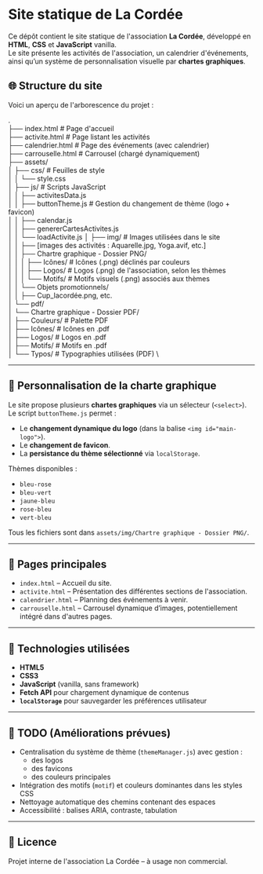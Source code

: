 # Site statique de La Cordée

Ce dépôt contient le site statique de l'association **La Cordée**, développé en **HTML**, **CSS** et **JavaScript** vanilla.  
Le site présente les activités de l'association, un calendrier d'événements, ainsi qu’un système de personnalisation visuelle par **chartes graphiques**.

## 🌐 Structure du site

Voici un aperçu de l'arborescence du projet :

.\
├── index.html # Page d'accueil\
├── activite.html # Page listant les activités\
├── calendrier.html # Page des événements (avec calendrier)\
├── carrouselle.html # Carrousel (chargé dynamiquement)\
├── assets/\
│ ├── css/ # Feuilles de style\
│ │ └── style.css\
│ ├── js/ # Scripts JavaScript\
│ │ ├── activitesData.js\
│ │ ├── buttonTheme.js # Gestion du changement de thème (logo + favicon)\
│ │ ├── calendar.js \
│ │ ├── genererCartesActivites.js \
│ │ └── loadActivite.js
│ ├── img/ # Images utilisées dans le site \
│ │ ├── [images des activités : Aquarelle.jpg, Yoga.avif, etc.] \
│ │ ├── Chartre graphique - Dossier PNG/ \
│ │ │ ├── Icônes/ # Icônes (.png) déclinés par couleurs \
│ │ │ ├── Logos/ # Logos (.png) de l'association, selon les thèmes \
│ │ │ └── Motifs/ # Motifs visuels (.png) associés aux thèmes \
│ │ └── Objets promotionnels/ \
│ │ ├── Cup_lacordée.png, etc. \
│ └── pdf/ \
│ └── Chartre graphique - Dossier PDF/ \
│ ├── Couleurs/ # Palette PDF \
│ ├── Icônes/ # Icônes en .pdf \
│ ├── Logos/ # Logos en .pdf \
│ ├── Motifs/ # Motifs en .pdf \
│ └── Typos/ # Typographies utilisées (PDF) \


---

## 🎨 Personnalisation de la charte graphique

Le site propose plusieurs **chartes graphiques** via un sélecteur (`<select>`).  
Le script `buttonTheme.js` permet :

- Le **changement dynamique du logo** (dans la balise `<img id="main-logo">`).
- Le **changement de favicon**.
- La **persistance du thème sélectionné** via `localStorage`.

Thèmes disponibles :

- `bleu-rose`
- `bleu-vert`
- `jaune-bleu`
- `rose-bleu`
- `vert-bleu`

Tous les fichiers sont dans `assets/img/Chartre graphique - Dossier PNG/`.

---

## 📁 Pages principales

- `index.html` – Accueil du site.
- `activite.html` – Présentation des différentes sections de l'association.
- `calendrier.html` – Planning des événements à venir.
- `carrouselle.html` – Carrousel dynamique d’images, potentiellement intégré dans d'autres pages.

---

## 📌 Technologies utilisées

- **HTML5**
- **CSS3**
- **JavaScript** (vanilla, sans framework)
- **Fetch API** pour chargement dynamique de contenus
- **`localStorage`** pour sauvegarder les préférences utilisateur

---

## 🚧 TODO (Améliorations prévues)

- Centralisation du système de thème (`themeManager.js`) avec gestion :
  - des logos
  - des favicons
  - des couleurs principales
- Intégration des motifs (`motif`) et couleurs dominantes dans les styles CSS
- Nettoyage automatique des chemins contenant des espaces
- Accessibilité : balises ARIA, contraste, tabulation

---

## 📄 Licence

Projet interne de l'association La Cordée – à usage non commercial.